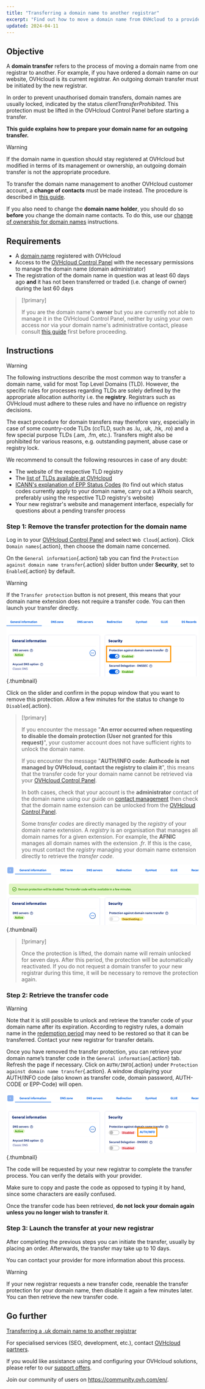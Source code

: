 ```yaml
---
title: "Transferring a domain name to another registrar"
excerpt: "Find out how to move a domain name from OVHcloud to a provider of your choice"
updated: 2024-04-11
---
```


## Objective

A **domain transfer** refers to the process of moving a domain name from one registrar to another. For example, if you have ordered a domain name on our website, OVHcloud is its current registrar. An outgoing domain transfer must be initiated by the new registrar.

In order to prevent unauthorised domain transfers, domain names are usually locked, indicated by the status *clientTransferProhibited*. This protection must be lifted in the OVHcloud Control Panel before starting a transfer.

**This guide explains how to prepare your domain name for an outgoing transfer.**

> [!warning]
>
> If the domain name in question should stay registered at OVHcloud but modified in terms of its management or ownership, an outgoing domain transfer is not the appropriate procedure.
>
> To transfer the domain name management to another OVHcloud customer account, a **change of contacts** must be made instead. The procedure is described in [this guide](/pages/account_and_service_management/account_information/managing_contacts).
>
> If you also need to change the **domain name holder**, you should do so **before** you change the domain name contacts. To do this, use our [change of ownership for domain names](/pages/web_cloud/domains/trade_domain) instructions.
>

## Requirements

- A [domain name](https://www.ovhcloud.com/en-ca/domains/) registered with OVHcloud
- Access to the [OVHcloud Control Panel](https://ca.ovh.com/auth/?action=gotomanager&from=https://www.ovh.com/ca/en/&ovhSubsidiary=ca) with the necessary permissions to manage the domain name (domain administrator)
- The registration of the domain name in question was at least 60 days ago **and** it has not been transferred or traded (i.e. change of owner) during the last 60 days

> [!primary]
>
> If you are the domain name's **owner** but you are currently not able to manage it in the OVHcloud Control Panel, neither by using your own access nor via your domain name's administrative contact, please consult [this guide](/pages/account_and_service_management/account_information/managing_contacts#special-case-of-a-domain-owner) first before proceeding.
>

## Instructions

> [!warning]
>
> The following instructions describe the most common way to transfer a domain name, valid for most Top Level Domains (TLD). However, the specific rules for processes regarding TLDs are solely defined by the appropriate allocation authority i.e. the **registry**. Registrars such as OVHcloud must adhere to these rules and have no influence on registry decisions.
>
> The exact procedure for domain transfers may therefore vary, especially in case of some country-code TLDs (ccTLD, such as .lu, .uk, .hk, .ro) and a few special purpose TLDs (.am, .fm, etc.). Transfers might also be prohibited for various reasons, e.g. outstanding payment, abuse case or registry lock. 
>
> We recommend to consult the following resources in case of any doubt:
>
> - The website of the respective TLD registry
> - The [list of TLDs available at OVHcloud](https://www.ovhcloud.com/en-ca/domains/tld/)
> - [ICANN's explanation of EPP Status Codes](https://www.icann.org/resources/pages/epp-status-codes-2014-06-16-en) (to find out which status codes currently apply to your domain name, carry out a *Whois* search, preferably using the respective TLD registry's website)
> - Your new registrar's website and management interface, especially for questions about a pending transfer process
>

### Step 1: Remove the transfer protection for the domain name

Log in to your [OVHcloud Control Panel](https://ca.ovh.com/auth/?action=gotomanager&from=https://www.ovh.com/ca/en/&ovhSubsidiary=ca) and select `Web Cloud`{.action}. Click `Domain names`{.action}, then choose the domain name concerned.

On the `General information`{.action} tab you can find the `Protection against domain name transfer`{.action} slider button under **Security**, set to `Enabled`{.action} by default.

> [!warning]
>
> If the `Transfer protection` button is not present, this means that your domain name extension does not require a transfer code. You can then launch your transfer directly.

![outgoingtransfer](images/protection-against-domain-name-transfert-enabled.png){.thumbnail}

Click on the slider and confirm in the popup window that you want to remove this protection. Allow a few minutes for the status to change to `Disabled`{.action}.

> [!primary]
> 
> If you encounter the message "**An error occurred when requesting to disable the domain protection (User not granted for this request)**", your customer account does not have sufficient rights to unlock the domain name. 
>
> If you encounter the message "**AUTH/INFO code: Authcode is not managed by OVHcloud, contact the registry to claim it**", this means that the transfer code for your domain name cannot be retrieved via your [OVHcloud Control Panel](https://ca.ovh.com/auth/?action=gotomanager&from=https://www.ovh.com/ca/en/&ovhSubsidiary=ca).
> 
> In both cases, check that your account is the **administrator** contact of the domain name using our guide on [contact management](/pages/account_and_service_management/account_information/managing_contacts) then check that the domain name extension can be unlocked from the [OVHcloud Control Panel](https://ca.ovh.com/auth/?action=gotomanager&from=https://www.ovh.com/ca/en/&ovhSubsidiary=ca).
> 
> Some *transfer codes* are directly managed by the *registry* of your domain name extension. A *registry* is an organisation that manages all domain names for a given extension. For example, the **AFNIC** manages all domain names with the extension *.fr*. If this is the case, you must contact the *registry* managing your domain name extension directly to retrieve the *transfer code*.
>

![outgoingtransfer](images/protection-against-domain-name-transfert-deactivating.png){.thumbnail}

> [!primary]
>
> Once the protection is lifted, the domain name will remain unlocked for seven days. After this period, the protection will be automatically reactivated. If you do not request a domain transfer to your new registrar during this time, it will be necessary to remove the protection again.
>

### Step 2: Retrieve the transfer code

> [!warning]
>
> Note that it is still possible to unlock and retrieve the transfer code of your domain name after its expiration. According to registry rules, a domain name in the [redemption period](https://www.icann.org/resources/pages/epp-status-codes-2014-06-16-en) may need to be restored so that it can be transferred. Contact your new registrar for transfer details.
>

Once you have removed the transfer protection, you can retrieve your domain name’s transfer code in the `General information`{.action} tab. Refresh the page if necessary. Click on `AUTH/INFO`{.action} under `Protection against domain name transfer`{.action}. A window displaying your AUTH/INFO code (also known as transfer code, domain password, AUTH-CODE or EPP-Code) will open.

![outgoingtransfer](images/protection-against-domain-name-transfert-disabled.png){.thumbnail}

The code will be requested by your new registrar to complete the transfer process. You can verify the details with your provider.

Make sure to copy and paste the code as opposed to typing it by hand, since some characters are easily confused.

Once the transfer code has been retrieved, **do not lock your domain again unless you no longer wish to transfer it**.

### Step 3: Launch the transfer at your new registrar

After completing the previous steps you can initiate the transfer, usually by placing an order. Afterwards, the transfer may take up to 10 days. 

You can contact your provider for more information about this process.

> [!warning]
>
> If your new registrar requests a new transfer code, reenable the transfer protection for your domain name, then disable it again a few minutes later. You can then retrieve the new transfer code.
>

## Go further

[Transferring a .uk domain name to another registrar](/pages/web_cloud/domains/transfer_outgoing_couk)

For specialised services (SEO, development, etc.), contact [OVHcloud partners](https://partner.ovhcloud.com/en-ca/).

If you would like assistance using and configuring your OVHcloud solutions, please refer to our [support offers](https://www.ovhcloud.com/en-ca/support-levels/).

Join our community of users on <https://community.ovh.com/en/>. 
